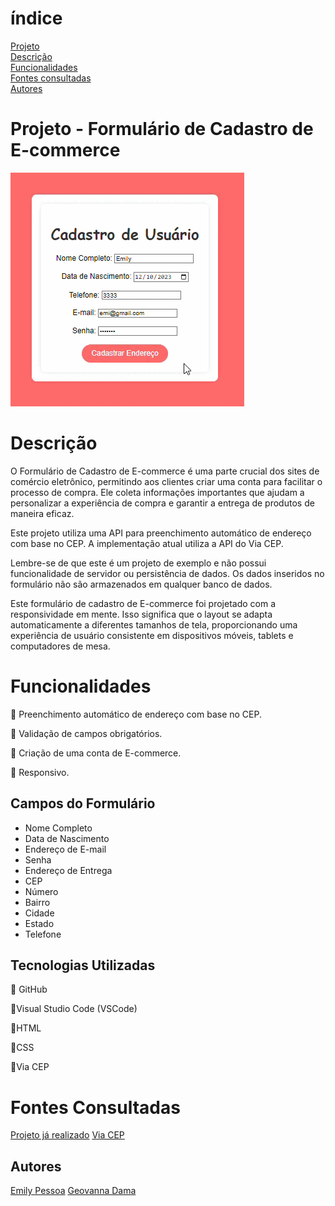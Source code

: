 # índice
[Projeto](#projeto---formul%C3%A1rio-de-cadastro-de-e-commerce)  
[Descrição](#descri%C3%A7%C3%A3o)  
[Funcionalidades](#funcionalidades)   
[Fontes consultadas](#fontes-consultadas)  
[Autores](#autores)  

# Projeto - Formulário de Cadastro de E-commerce
![img](img/Gravando%202023-10-25%20124325.gif)

# Descrição
O Formulário de Cadastro de E-commerce é uma parte crucial dos sites de comércio eletrônico, permitindo aos clientes criar uma conta para facilitar o processo de compra. Ele coleta informações importantes que ajudam a personalizar a experiência de compra e garantir a entrega de produtos de maneira eficaz.

Este projeto utiliza uma API para preenchimento automático de endereço com base no CEP. A implementação atual utiliza a API do Via CEP.

Lembre-se de que este é um projeto de exemplo e não possui funcionalidade de servidor ou persistência de dados. Os dados inseridos no formulário não são armazenados em qualquer banco de dados.

Este formulário de cadastro de E-commerce foi projetado com a responsividade em mente. Isso significa que o layout se adapta automaticamente a diferentes tamanhos de tela, proporcionando uma experiência de usuário consistente em dispositivos móveis, tablets e computadores de mesa.


# Funcionalidades

📍 Preenchimento automático de endereço com base no CEP. 

📍 Validação de campos obrigatórios.  

📍 Criação de uma conta de E-commerce.  

📍 Responsivo.

## Campos do Formulário
* Nome Completo
* Data de Nascimento
* Endereço de E-mail
* Senha
* Endereço de Entrega
* CEP
* Número
* Bairro
* Cidade
* Estado
* Telefone

## Tecnologias Utilizadas
📍 GitHub

📍Visual Studio Code (VSCode)

📍HTML

📍CSS

📍Via CEP


# Fontes Consultadas
[Projeto já realizado](https://github.com/emilypessoa/projeto-CadEndereco)
[Via CEP](https://viacep.com.br/)

## Autores
[Emily Pessoa](https://github.com/emilypessoa)
[Geovanna Dama](https://github.com/geovannadama)